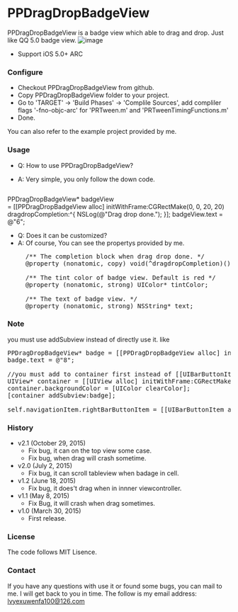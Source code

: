 # PPDragDropBadgeView
PPDragDropBadgeView is a badge view which able to drag and drop. Just like QQ 5.0 badge view.
![image](https://github.com/smallmuou/PPDragDropBadgeView/blob/master/PPDragDropBadgeView.gif)

* Support iOS 5.0+ ARC

### Configure
* Checkout PPDragDropBadgeView from github.
* Copy PPDragDropBadgeView folder to your project.
* Go to 'TARGET' -> 'Build Phases' -> 'Complile Sources', add compliler flags '-fno-objc-arc' for 'PRTween.m' and 'PRTweenTimingFunctions.m'
* Done.

You can also refer to the example project provided by me.

### Usage
* Q: How to use PPDragDropBadgeView? 
* A: Very simple, you only follow the down code.

	<pre>
PPDragDropBadgeView* badgeView \
= [[PPDragDropBadgeView alloc] initWithFrame:CGRectMake(0, 0, 20, 20) dragdropCompletion:^{
                                                         NSLog(@"Drag drop done.");
                                           }];
badgeView.text = @"6";
</pre>

* Q: Does it can be customized?
* A: Of course, You can see the propertys provided by me.
	<pre>
	/** The completion block when drag drop done. */
	@property (nonatomic, copy) void(^dragdropCompletion)();
	
	/** The tint color of badge view. Default is red */
	@property (nonatomic, strong) UIColor* tintColor;
	
	/** The text of badge view. */
	@property (nonatomic, strong) NSString* text;
</pre>

### Note
you must use addSubview instead of directly use it. like 
<pre>
PPDragDropBadgeView* badge = [[PPDragDropBadgeView alloc] initWithFrame:CGRectMake(10, 10, 25, 25)];
badge.text = @"8";

//you must add to container first instead of [[UIBarButtonItem alloc] initWithCustomView:badge]
UIView* container = [[UIView alloc] initWithFrame:CGRectMake(0, 0, 50, 50)];
container.backgroundColor = [UIColor clearColor];
[container addSubview:badge];

self.navigationItem.rightBarButtonItem = [[UIBarButtonItem alloc] initWithCustomView:container];</pre>

### History
* v2.1 (October 29, 2015)
	* Fix bug, it can on the top view some case.
	* Fix bug, when drag will crash sometime.
* v2.0 (July 2, 2015)
	* Fix bug, it can scroll tableview when badage in cell.
* v1.2 (June 18, 2015)
	* Fix bug, it does't drag when in innner viewcontroller.
* v1.1 (May 8, 2015)
	* Fix Bug, it will crash when drag sometimes.
* v1.0 (March 30, 2015)
	* First release.

### License
The code follows MIT Lisence.

### Contact
If you have any questions with use it or found some bugs, you can mail to me. I will get back to you in time. The follow is my email address:
lvyexuwenfa100@126.com